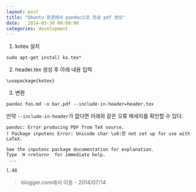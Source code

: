 ```yaml
---
layout: post
title: "Ubuntu 환경에서 pandoc으로 한글 pdf 생성"
date:   2014-03-30 00:00:00
categories: development
---
```


1. kotex 설치<br />
```
sudo apt-get install ko.tex*
```
2. header.tex 생성 후 아래 내용 입력<br />
```
\usepackage{kotex}
```
3. 변환<br />
```
pandoc foo.md -o bar.pdf --include-in-header=header.tex
```

만약 `--include-in-header`가 없다면 아래와 같은 오류 메세지를 확인할 수 있다.

```
pandoc: Error producing PDF from TeX source.
! Package inputenc Error: Unicode char \u8:한 not set up for use with LaTeX.

See the inputenc package documentation for explanation.
Type  H <return>  for immediate help.
 ...                                              
                                                  
l.48 
```

> blogger.com에서 이동 - 2014/07/14
